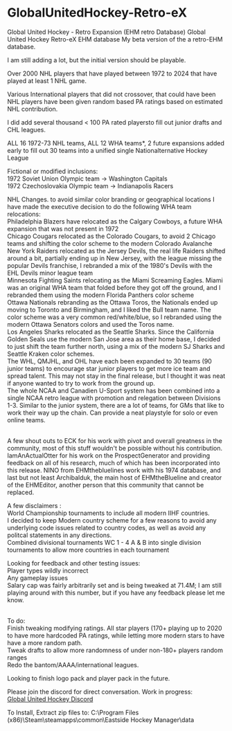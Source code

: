 # GlobalUnitedHockey-Retro-eX
Global United Hockey - Retro Expansion (EHM retro Database)
Global United Hockey Retro-eX EHM database
My beta version of the a retro-EHM database. 

I am still adding a lot, but the initial version should be playable. 

Over 2000 NHL players that have played between 1972 to 2024 that have played at least 1 NHL game. 

Various International players that did not crossover, that could have been NHL players have been given random based PA ratings based on estimated NHL contribution. 
 
I did add several thousand < 100 PA rated playersto fill out junior drafts and CHL leagues.

ALL 16 1972-73 NHL teams, ALL 12 WHA teams*, 2 future expansions added early to fill out 30 teams into a unified single Nationalternative Hockey League

Fictional or modified inclusions: <br />
1972 Soviet Union Olympic team -> Washington Capitals <br />
1972 Czechoslovakia Olympic team -> Indianapolis Racers

NHL Changes. to avoid similar color branding or geographical locations I have made the executive decision to do the following WHA team relocations:
<br />
Philadelphia Blazers have relocated as the Calgary Cowboys, a future WHA expansion that was not present in 1972 <br />
Chicago Cougars relocated as the Colorado Cougars, to avoid 2 Chicago teams and shifting the color scheme to the modern Colorado Avalanche  <br />
New York Raiders relocated as the Jersey Devils, the real life Raiders shifted around a bit, partially ending up in New Jersey, with the league missing the popular Devils franchise, I rebranded a mix of the 1980's Devils with the EHL Devils minor league team  <br />
Minnesota Fighting Saints relocating as the Miami Screaming Eagles. Miami was an original WHA team that folded before they got off the ground, and I rebranded them using the modern Florida Panthers color scheme <br />
Ottawa Nationals rebranding as the Ottawa Toros, the Nationals ended up moving to Toronto and Birmingham, and I liked the Bull team name. The color scheme was a very common red/white/blue, so I rebranded using the modern Ottawa Senators colors and used the Toros name. <br />
Los Angeles Sharks relocated as the Seattle Sharks. Since the California Golden Seals use the modern San Jose area as their home base, I decided to just shift the team further north, using a mix of the modern SJ Sharks and Seattle Kraken color schemes.  <br />
The WHL, QMJHL, and OHL have each been expanded to 30 teams (90 junior teams) to encourage star junior players to get more ice team and spread talent. This may not stay in the final release, but I thought it was neat if anyone wanted to try to work from the ground up.  <br />
The whole NCAA and Canadien U-Sport system has been combined into a single NCAA retro league with promotion and relegation between Divisions 1-3. Similar to the junior system, there are a lot of teams, for GMs that like to work their way up the chain. Can provide a neat playstyle for solo or even online teams.  <br /> <br />

A few shout outs to ECK for his work with pivot and overall greatness in the community, most of this stuff wouldn't be possible without his contribution. IamAnActualOtter for his work on the ProspectGenerator and providing feedback on all of his research, much of which has been incorporated into this release. NINO from EHMthebluelines work with his 1974 database, and last but not least Archibalduk, the main host of EHMtheBlueline and creator of the EHMEditor, another person that this community that cannot be replaced. 

A few disclaimers : <br />
World Championship tournaments to include all modern IIHF countries.  <br />
I decided to keep Modern country scheme for a few reasons to avoid any underlying code issues related to country codes, as well as avoid any politcal statements in any directions.  <br />
Combined divisional tournaments WC 1 - 4 A & B into single division tournaments to allow more countries in each tournament <br />

Looking for feedback and other testing issues: <br />
Player types wildly incorrect  <br />
Any gameplay issues  <br />
Salary cap was fairly arbitrarily set and is being tweaked at 71.4M; I am still playing around with this number, but if you have any feedback please let me know.  <br /> <br />


To do: <br />
Finish tweaking modifying ratings. All star players (170+ playing up to 2020 to have more hardcoded PA ratings, while letting more modern stars to have have a more random path. <br />
Tweak drafts to allow more randomness of under non-180+ players random ranges <br />
Redo the bantom/AAAA/international leagues. <br />

Looking to finish logo pack and player pack in the future.

Please join the discord for direct conversation. Work in progress:<br />
<a href="https://discord.gg/2KJs7raJN5">Global United Hockey Discord</a>


To Install, Extract zip files to:  C:\Program Files (x86)\Steam\steamapps\common\Eastside Hockey Manager\data
